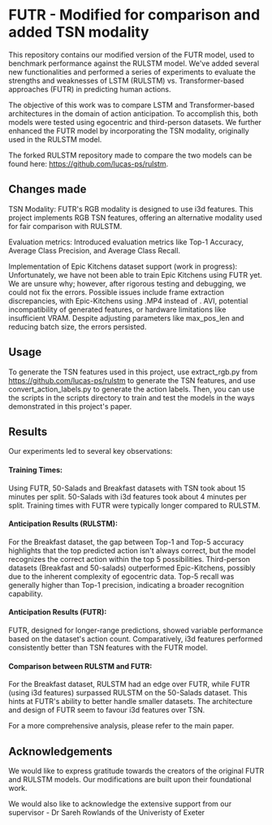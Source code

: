 
# FUTR - Modified for comparison and added TSN modality

This repository contains our modified version of the FUTR model, used to benchmark performance against the RULSTM model. We've added several new functionalities and performed a series of experiments to evaluate the strengths and weaknesses of LSTM (RULSTM) vs. Transformer-based approaches (FUTR) in predicting human actions.

The objective of this work was to compare LSTM and Transformer-based architectures in the domain of action anticipation. To accomplish this, both models were tested using egocentric and third-person datasets. We further enhanced the FUTR model by incorporating the TSN modality, originally used in the RULSTM model.

The forked RULSTM repository made to compare the two models can be found here: https://github.com/lucas-ps/rulstm.

## Changes made

TSN Modality: FUTR's RGB modality is designed to use i3d features. This project implements RGB TSN features, offering an alternative modality used for fair comparison with RULSTM.

Evaluation metrics: Introduced evaluation metrics like Top-1 Accuracy, Average Class Precision, and Average Class Recall.

Implementation of Epic Kitchens dataset support (work in progress): Unfortunately, we have not been able to train Epic Kitchens using FUTR yet. We are unsure why; however, after rigorous testing and debugging, we could not fix the errors. Possible issues include frame extraction discrepancies, with Epic-Kitchens using .MP4 instead of . AVI, potential incompatibility of generated features, or hardware limitations like insufficient VRAM. Despite adjusting parameters like max_pos_len and reducing batch size, the errors persisted.

## Usage

To generate the TSN features used in this project, use extract_rgb.py from https://github.com/lucas-ps/rulstm to generate the TSN features, and use convert_action_labels.py to generate the action labels. Then, you can use the scripts in the scripts directory to train and test the models in the ways demonstrated in this project's paper.

## Results

Our experiments led to several key observations:

#### Training Times:
Using FUTR, 50-Salads and Breakfast datasets with TSN took about 15 minutes per split. 50-Salads with i3d features took about 4 minutes per split. Training times with FUTR were typically longer compared to RULSTM.

#### Anticipation Results (RULSTM):
For the Breakfast dataset, the gap between Top-1 and Top-5 accuracy highlights that the top predicted action isn't always correct, but the model recognizes the correct action within the top 5 possibilities.
Third-person datasets (Breakfast and 50-salads) outperformed Epic-Kitchens, possibly due to the inherent complexity of egocentric data.
Top-5 recall was generally higher than Top-1 precision, indicating a broader recognition capability.

#### Anticipation Results (FUTR):
FUTR, designed for longer-range predictions, showed variable performance based on the dataset's action count.
Comparatively, i3d features performed consistently better than TSN features with the FUTR model.

#### Comparison between RULSTM and FUTR:
For the Breakfast dataset, RULSTM had an edge over FUTR, while FUTR (using i3d features) surpassed RULSTM on the 50-Salads dataset. This hints at FUTR's ability to better handle smaller datasets.
The architecture and design of FUTR seem to favour i3d features over TSN.

For a more comprehensive analysis, please refer to the main paper.

## Acknowledgements

We would like to express gratitude towards the creators of the original FUTR and RULSTM models. Our modifications are built upon their foundational work.

We would also like to acknowledge the extensive support from our supervisor - Dr Sareh Rowlands of the Univeristy of Exeter

